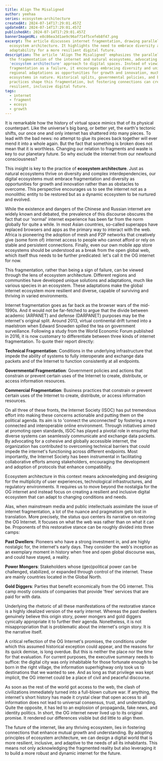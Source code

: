 ```yaml
---
title: Align The Misaligned
author: yeehaa
series: ecosystem-architecture
createdAt: 2024-07-14T17:29:01.457Z
updatedAt: 2024-07-14T17:29:01.457Z
publishedAt: 2024-07-14T17:29:01.457Z
bannerImageURL: e8c86ea3d1ae9c96af714f5cefeb8f47.png
excerpt: The article discusses internet fragmentation, drawing parallels with
  ecosystem architecture. It highlights the need to embrace diversity and
  adaptability for a more resilient digital future.
description: The article 'Align The Misaligned' emphasizes the parallels between
  the fragmentation of the internet and natural ecosystems, advocating for an
  'ecosystem architecture' approach to digital spaces. Instead of viewing
  fragmentation as a failure, it encourages embracing diversity and unique
  regional adaptations as opportunities for growth and innovation, much like
  ecosystems in nature. Historical splits, governmental policies, and business
  practices shape this fragmentation, but fostering connections can create a
  resilient, inclusive digital future.
tags:
  - internet
  - fragment
  - ecosys
  - growth
---
```

It is remarkable how the history of virtual space mimics that of its physical counterpart. Like the universe's big bang, or better yet, the earth's tectonic shifts, our once one and only internet has shattered into many pieces. To lead with the bad news: no attempt to glue its pieces back together will ever mend it into a whole again. But the fact that something is broken does not mean that it is worthless. Changing our relation to fragments and waste is key to our planetary future. So why exclude the internet from our newfound consciousness?

This insight is key to the practice of **ecosystem architecture**. Just as natural ecosystems thrive on diversity and complex interdependencies, our digital ecosystems must embrace fragmentation and diversity as opportunities for growth and innovation rather than as obstacles to overcome. This perspective encourages us to see the internet not as a monolithic entity to be restored but as a dynamic ecosystem to be nurtured and evolved.

While the existence and dangers of the Chinese and Russian internet are widely known and debated, the prevalence of this discourse obscures the fact that our 'normal' internet experience has been far from the norm globally for quite a while. In most Asian countries, so-called superapps have replaced browsers and apps as the primary way to interact with the web. Africa is pioneering the adoption of mesh and P2P networks that creatively give (some form of) internet access to people who cannot afford or rely on stable and persistent connections. Finally, even our own mobile app store ecosystems should be understood as a break from the open global web, which itself thus needs to be further predicated: let's call it the OG internet for now.

This fragmentation, rather than being a sign of failure, can be viewed through the lens of ecosystem architecture. Different regions and communities have developed unique solutions and adaptations, much like various species in an ecosystem. These adaptations make the global internet ecosystem more resilient and diverse, capable of surviving and thriving in varied environments.

Internet fragmentation goes as far back as the browser wars of the mid-1990s. And it would not be far-fetched to argue that the divide between academic (ARPANET) and defense (DARPANET) purposes may be the internet's original split. Around 2013, virtual continental drift turned into a maelstrom when Edward Snowden spilled the tea on government surveillance. Following a study from the World Economic Forum published in 2016, it is now customary to differentiate between three kinds of internet fragmentation. To quote their report directly:

**Technical Fragmentation**: Conditions in the underlying infrastructure that impede the ability of systems to fully interoperate and exchange data packets and of the Internet to function consistently at all endpoints.

**Governmental Fragmentation**: Government policies and actions that constrain or prevent certain uses of the Internet to create, distribute, or access information resources.

**Commercial Fragmentation**: Business practices that constrain or prevent certain uses of the Internet to create, distribute, or access information resources.

On all three of these fronts, the Internet Society (ISOC) has put tremendous effort into making these concerns actionable and putting them on the political agenda. Its aim is to 'connect the unconnected' by fostering a more connected and interoperable online environment. Through initiatives aimed at promoting open standards, ISOC has played a pivotal role in ensuring that diverse systems can seamlessly communicate and exchange data packets. By advocating for a cohesive and globally accessible internet, the organization has contributed to overcoming technical barriers that could impede the internet's functioning across different endpoints. Most importantly, the Internet Society has been instrumental in facilitating collaborative efforts among stakeholders, encouraging the development and adoption of protocols that enhance compatibility.

Ecosystem architecture in this context means acknowledging and designing for the multiplicity of user experiences, technological infrastructures, and regulatory environments. It requires us to move beyond the nostalgia for the OG internet and instead focus on creating a resilient and inclusive digital ecosystem that can adapt to changing conditions and needs.

Alas, when mainstream media and public intellectuals assimilate the issue of internet fragmentation, a lot of the nuance and pragmatism gets lost in translation. More precisely, the status quo centers its narrative on restoring the OG Internet. It focuses on what the web was rather than on what it can be. Proponents of this restorative stance can be roughly divided into three camps:

**Past Dwellers**: Pioneers who have a strong investment in, and are highly nostalgic for, the internet's early days. They consider the web's inception as an exemplary moment in history when free and open global discourse was, and could have stayed, a reality.

**Power Mongers**: Stakeholders whose (geo)political power can be challenged, stabilized, or expanded through control of the internet. These are mainly countries located in the Global North.

**Gold Diggers**: Parties that benefit economically from the OG internet. This camp mostly consists of companies that provide 'free' services that are paid for with data.

Underlying the rhetoric of all these manifestations of the restorative stance is a highly idealized version of the early internet. Whereas the past dwellers genuinely believe this origin story, power mongers and gold diggers cynically appropriate it to further their agenda. Nonetheless, it is not misappropriation that is problematic about the internet's origin story. It is the narrative itself.

A critical reflection of the OG Internet's promises, the conditions under which this assumed historical exception could appear, and the reasons for its quick demise, is long overdue. But this is neither the place nor the time for that evaluation. For current purposes, the executive summary needs to suffice: the digital city was only inhabitable for those fortunate enough to be born in the right village, the information superhighway only took us to destinations that we wanted to see. And as long as that privilege was kept implicit, the OG internet could be a place of civil and peaceful discourse.

As soon as the rest of the world got access to the web, the clash of civilizations immediately turned into a full-blown culture war. If anything, the internet's short history has made it crystal clear that open access to all information does not lead to universal consensus, trust, and understanding. Quite the opposite, it has led to an explosion of propaganda, fake news, and identity politics. In short, the OG internet never lived up to its original promise. It rendered our differences visible but did little to align them.

The future of the internet, like any thriving ecosystem, lies in fostering connections that enhance mutual growth and understanding. By adopting principles of ecosystem architecture, we can design a digital world that is more resilient, inclusive, and adaptive to the needs of all its inhabitants. This means not only acknowledging the fragmented reality but also leveraging it to build a more robust and dynamic internet for the future.

